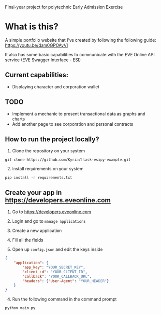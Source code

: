 Final-year project for polytechnic Early Admission Exercise

# What is this?
A simple portfolio website that I've created by following the following guide: https://youtu.be/dam0GPOAvVI

It also has some basic capabilities to communicate with the EVE Online API service (EVE Swagger Interface - ESI)

## Current capabilities:
- Displaying character and corporation wallet

## TODO
- Implement a mechanic to present transactional data as graphs and charts
- Add another page to see corporation and personal contracts


## How to run the project locally?

1. Clone the repository on your system
```shell
git clone https://github.com/Kyria/flask-esipy-example.git
```

2. Install requirements on your system
```shell
pip install -r requirements.txt
```

## Create your app in https://developers.eveonline.com

1. Go to https://developers.eveonline.com
2. Login and go to `manage applications`
3. Create a new application
4. Fill all the fields

3. Open up `config.json` and edit the keys inside
```json
{
    "application": {
        "app_key": "YOUR_SECRET_KEY",
        "client_id": "YOUR_CLIENT_ID",
        "callback": "YOUR_CALLBACK_URL",
        "headers": {"User-Agent": "YOUR_HEADER"}
    }
}
```

4. Run the following command in the command prompt
```shell
python main.py
```
